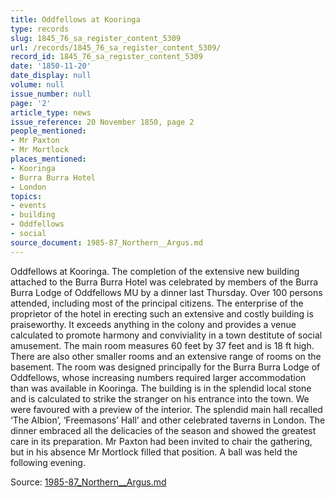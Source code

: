 ```yaml
---
title: Oddfellows at Kooringa
type: records
slug: 1845_76_sa_register_content_5309
url: /records/1845_76_sa_register_content_5309/
record_id: 1845_76_sa_register_content_5309
date: '1850-11-20'
date_display: null
volume: null
issue_number: null
page: '2'
article_type: news
issue_reference: 20 November 1850, page 2
people_mentioned:
- Mr Paxton
- Mr Mortlock
places_mentioned:
- Kooringa
- Burra Burra Hotel
- London
topics:
- events
- building
- Oddfellows
- social
source_document: 1985-87_Northern__Argus.md
---
```


Oddfellows at Kooringa.  The completion of the extensive new building attached to the Burra Burra Hotel was celebrated by members of the Burra Burra Lodge of Oddfellows MU by a dinner last Thursday.  Over 100 persons attended, including most of the principal citizens.  The enterprise of the proprietor of the hotel in erecting such an extensive and costly building is praiseworthy.  It exceeds anything in the colony and provides a venue calculated to promote harmony and conviviality in a town destitute of social amusement.  The main room measures 60 feet by 37 feet and is 18 ft high.  There are also other smaller rooms and an extensive range of rooms on the basement.  The room was designed principally for the Burra Burra Lodge of Oddfellows, whose increasing numbers required larger accommodation than was available in Kooringa.  The building is in the splendid local stone and is calculated to strike the stranger on his entrance into the town. We were favoured with a preview of the interior.  The splendid main hall recalled ‘The Albion’, ‘Freemasons’ Hall’ and other celebrated taverns in London.  The dinner embraced all the delicacies of the season and showed the greatest care in its preparation.  Mr Paxton had been invited to chair the gathering, but in his absence Mr Mortlock filled that position.  A ball was held the following evening.

Source: [1985-87_Northern__Argus.md](/downloads/markdown/1985-87_Northern__Argus.md)

